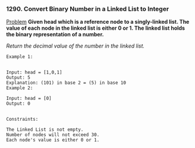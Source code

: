 ### 1290. Convert Binary Number in a Linked List to Integer

[Problem](https://leetcode.com/problems/convert-binary-number-in-a-linked-list-to-integer/)
**Given head which is a reference node to a singly-linked list. The value of each node in the linked list is either 0 or 1. The linked list holds the binary representation of a number.**

*Return the decimal value of the number in the linked list.*

 
```
Example 1:


Input: head = [1,0,1]
Output: 5
Explanation: (101) in base 2 = (5) in base 10
Example 2:

Input: head = [0]
Output: 0
 

Constraints:

The Linked List is not empty.
Number of nodes will not exceed 30.
Each node's value is either 0 or 1.
```